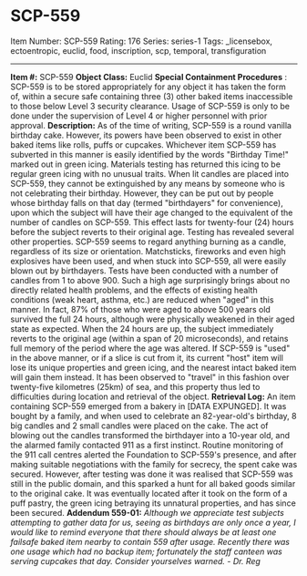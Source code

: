 # SCP-559
Item Number: SCP-559
Rating: 176
Series: series-1
Tags: _licensebox, ectoentropic, euclid, food, inscription, scp, temporal, transfiguration

---

**Item #:** SCP-559
**Object Class:** Euclid
**Special Containment Procedures** : SCP-559 is to be stored appropriately for any object it has taken the form of, within a secure safe containing three (3) other baked items inaccessible to those below Level 3 security clearance. Usage of SCP-559 is only to be done under the supervision of Level 4 or higher personnel with prior approval.
**Description:** As of the time of writing, SCP-559 is a round vanilla birthday cake. However, its powers have been observed to exist in other baked items like rolls, puffs or cupcakes. Whichever item SCP-559 has subverted in this manner is easily identified by the words "Birthday Time!" marked out in green icing. Materials testing has returned this icing to be regular green icing with no unusual traits.
When lit candles are placed into SCP-559, they cannot be extinguished by any means by someone who is not celebrating their birthday. However, they can be put out by people whose birthday falls on that day (termed "birthdayers" for convenience), upon which the subject will have their age changed to the equivalent of the number of candles on SCP-559. This effect lasts for twenty-four (24) hours before the subject reverts to their original age.
Testing has revealed several other properties. SCP-559 seems to regard anything burning as a candle, regardless of its size or orientation. Matchsticks, fireworks and even high explosives have been used, and when stuck into SCP-559, all were easily blown out by birthdayers. Tests have been conducted with a number of candles from 1 to above 900. Such a high age surprisingly brings about no directly related health problems, and the effects of existing health conditions (weak heart, asthma, etc.) are reduced when "aged" in this manner. In fact, 87% of those who were aged to above 500 years old survived the full 24 hours, although were physically weakened in their aged state as expected. When the 24 hours are up, the subject immediately reverts to the original age (within a span of 20 microseconds), and retains full memory of the period where the age was altered.
If SCP-559 is "used" in the above manner, or if a slice is cut from it, its current "host" item will lose its unique properties and green icing, and the nearest intact baked item will gain them instead. It has been observed to "travel" in this fashion over twenty-five kilometres (25km) of sea, and this property thus led to difficulties during location and retrieval of the object.
**Retrieval Log:** An item containing SCP-559 emerged from a bakery in [DATA EXPUNGED]. It was bought by a family, and when used to celebrate an 82-year-old's birthday, 8 big candles and 2 small candles were placed on the cake. The act of blowing out the candles transformed the birthdayer into a 10-year old, and the alarmed family contacted 911 as a first instinct. Routine monitoring of the 911 call centres alerted the Foundation to SCP-559's presence, and after making suitable negotiations with the family for secrecy, the spent cake was secured. However, after testing was done it was realised that SCP-559 was still in the public domain, and this sparked a hunt for all baked goods similar to the original cake. It was eventually located after it took on the form of a puff pastry, the green icing betraying its unnatural properties, and has since been secured.
**Addendum 559-01:** _Although we appreciate test subjects attempting to gather data for us, seeing as birthdays are only once a year, I would like to remind everyone that there should always be at least one failsafe baked item nearby to contain 559 after usage. Recently there was one usage which had no backup item; fortunately the staff canteen was serving cupcakes that day. Consider yourselves warned._
_\- Dr. Reg_